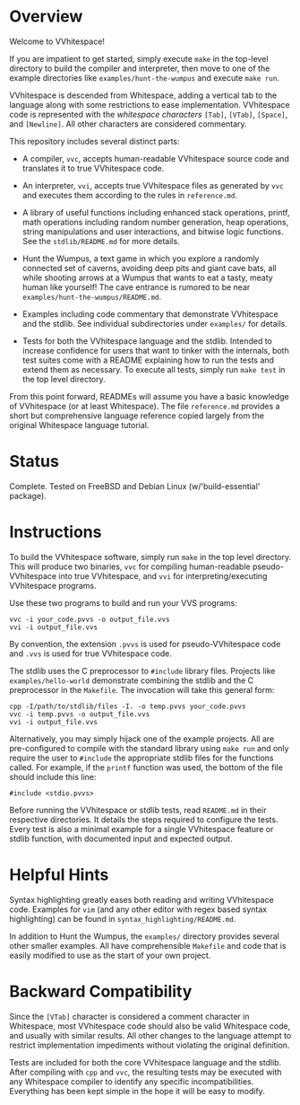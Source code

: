 # Overview #

Welcome to VVhitespace!

If you are impatient to get started, simply execute `make` in the top-level
directory to build the compiler and interpreter, then move to one of the
example directories like `examples/hunt-the-wumpus` and execute `make run`.

VVhitespace is descended from Whitespace, adding a vertical tab to the language
along with some restrictions to ease implementation. VVhitespace code is
represented with the *whitespace characters* `[Tab]`, `[VTab]`, `[Space]`, and
`[Newline]`. All other characters are considered commentary.

This repository includes several distinct parts:

  - A compiler, `vvc`, accepts human-readable VVhitespace source code and
    translates it to true VVhitespace code.

  - An interpreter, `vvi`, accepts true VVhitespace files as generated by `vvc`
    and executes them according to the rules in `reference.md`.

  - A library of useful functions including enhanced stack operations, printf,
    math operations including random number generation, heap operations, string
    manipulations and user interactions, and bitwise logic functions. See the
    `stdlib/README.md` for more details.

  - Hunt the Wumpus, a text game in which you explore a randomly connected set
    of caverns, avoiding deep pits and giant cave bats, all while shooting
    arrows at a Wumpus that wants to eat a tasty, meaty human like yourself! The
    cave entrance is rumored to be near `examples/hunt-the-wumpus/README.md`.

  - Examples including code commentary that demonstrate VVhitespace and the
    stdlib. See individual subdirectories under `examples/` for details.

  - Tests for both the VVhitespace language and the stdlib. Intended to
    increase confidence for users that want to tinker with the internals, both
    test suites come with a README explaining how to run the tests and extend them
    as necessary. To execute all tests, simply run `make test` in the top level
    directory.

From this point forward, READMEs will assume you have a basic knowledge of
VVhitespace (or at least Whitespace). The file `reference.md` provides a short
but comprehensive language reference copied largely from the original
Whitespace language tutorial.


# Status #

Complete. Tested on FreeBSD and Debian Linux (w/'build-essential' package).


# Instructions #

To build the VVhitespace software, simply run `make` in the top level directory.
This will produce two binaries, `vvc` for compiling human-readable
pseudo-VVhitespace into true VVhitespace, and `vvi` for interpreting/executing
VVhitespace programs.

Use these two programs to build and run your VVS programs:

    vvc -i your_code.pvvs -o output_file.vvs
    vvi -i output_file.vvs

By convention, the extension `.pvvs` is used for pseudo-VVhitespace code and
`.vvs` is used for true VVhitespace code. 

The stdlib uses the C preprocessor to `#include` library files. Projects like
`examples/hello-world` demonstrate combining the stdlib and the C preprocessor
in the `Makefile`. The invocation will take this general form:

    cpp -I/path/to/stdlib/files -I. -o temp.pvvs your_code.pvvs
    vvc -i temp.pvvs -o output_file.vvs
    vvi -i output_file.vvs

Alternatively, you may simply hijack one of the example projects. All are
pre-configured to compile with the standard library using `make run` and only
require the user to `#include` the appropriate stdlib files for the functions
called. For example, if the `printf` function was used, the bottom of the file
should include this line:

    #include <stdio.pvvs>

Before running the VVhitespace or stdlib tests, read `README.md` in their
respective directories. It details the steps required to configure the tests.
Every test is also a minimal example for a single VVhitespace feature or stdlib
function, with documented input and expected output.


# Helpful Hints #

Syntax highlighting greatly eases both reading and writing VVhitespace code.
Examples for `vim` (and any other editor with regex based syntax highlighting)
can be found in `syntax_highlighting/README.md`.

In addition to Hunt the Wumpus, the `examples/` directory provides several
other smaller examples. All have comprehensible `Makefile` and code that is
easily modified to use as the start of your own project.


# Backward Compatibility #

Since the `[VTab]` character is considered a comment character in Whitespace,
most VVhitespace code should also be valid Whitespace code, and usually with
similar results. All other changes to the language attempt to restrict
implementation impediments without violating the original definition.

Tests are included for both the core VVhitespace language and the stdlib. After
compiling with `cpp` and `vvc`, the resulting tests may be executed with any
Whitespace compiler to identify any specific incompatibilities. Everything has
been kept simple in the hope it will be easy to modify.

